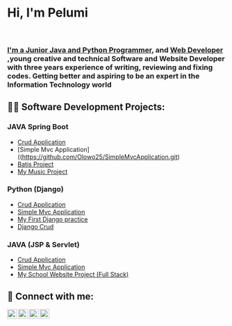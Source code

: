 <h1>Hi, I'm Pelumi </h1><br/><h3><a href="https://github.com/joshmadakor1">I'm a Junior Java and Python Programmer</a>, and <a href="https://www.linkedin.com/in/joshmadakor/">Web Developer</a> ,young creative and technical Software and Website Developer with three years experience of writing, reviewing and fixing codes. Getting better and aspiring to be an expert in the Information Technology world</h3>

<h2>👨‍💻 Software Development Projects:</h2>
<h3>JAVA Spring Boot</h3>

  - [Crud Application](https://github.com/Olowo25/PersonalCrud.git)
  - [Simple Mvc Application]((https://github.com/Olowo25/SimpleMvcApplication.git)
  - [Batis Project](https://github.com/Olowo25/PersonalCrud.git)
  - [My Music Project](https://github.com/Olowo25/PersonalCrud.git)


<h3>Python  (Django)</h3>

  - [Crud Application](https://github.com/Olowo25/PersonalCrud.git)
  - [Simple Mvc Application](https://github.com/Olowo25/PersonalCrud.git)
  - [My First Django practice](https://github.com/Olowo25/PersonalCrud.git)
  - [Django Crud](https://github.com/Olowo25/PersonalCrud.git)


  <h3>JAVA  (JSP & Servlet)</h3>

  - [Crud Application](https://github.com/Olowo25/PersonalCrud.git)
  - [Simple Mvc Application](https://github.com/Olowo25/PersonalCrud.git)
  - [My School Website Project (Full Stack)](https://github.com/Olowo25/PersonalCrud.git)
  
    
<h2> 🤳 Connect with me:</h2>

[<img align="left" alt="JoshMadakor | YouTube" width="22px" src="https://cdn.jsdelivr.net/npm/simple-icons@v3/icons/youtube.svg" />][youtube]
[<img align="left" alt="JoshMadakor | Twitter" width="22px" src="https://cdn.jsdelivr.net/npm/simple-icons@v3/icons/twitter.svg" />][twitter]
[<img align="left" alt="JoshMadakor | LinkedIn" width="22px" src="https://cdn.jsdelivr.net/npm/simple-icons@v3/icons/linkedin.svg" />][linkedin]
[<img align="left" alt="JoshMadakor | Instagram" width="22px" src="https://cdn.jsdelivr.net/npm/simple-icons@v3/icons/instagram.svg" />][instagram]

[twitter]: https://twitter.com/joshmadakor
[youtube]: https://www.youtube.com/c/joshmadakor
[instagram]: https://www.instagram.com/joshmadakor/
[linkedin]: https://linkedin.com/in/joshmadakor

<!--
**joshmadakor1/joshmadakor1** is a ✨ _special_ ✨ repository because its `README.md` (this file) appears on your GitHub profile.

Here are some ideas to get you started:

- 🔭 I’m currently working on ...
- 🌱 I’m currently learning ...
- 👯 I’m looking to collaborate on ...
- 🤔 I’m looking for help with ...
- 💬 Ask me about ...
- 📫 How to reach me: ...
- 😄 Pronouns: ...
- ⚡ Fun fact: ...
-->
